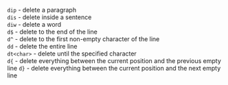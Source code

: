 `dip` - delete a paragraph  
`dis` - delete inside a sentence  
`diw` - delete a word  
`d$` - delete to the end of the line  
`d^` - delete to the first non-empty character of the line  
`dd` - delete the entire line  
`dt<char>` - delete until the specified character  
`d{` - delete everything between the current position and the previous empty line
`d}` - delete everything between the current position and the next empty line